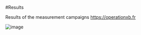 #Results
 
 Results of the measurement campaigns
 https://operationxb.fr

![image](https://user-images.githubusercontent.com/118449595/202467839-b2ef33d2-0d8c-49b0-ba76-29ad5d6e7f4d.png)

